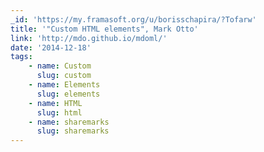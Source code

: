 ```yaml
---
_id: 'https://my.framasoft.org/u/borisschapira/?Tofarw'
title: '"Custom HTML elements", Mark Otto'
link: 'http://mdo.github.io/mdoml/'
date: '2014-12-18'
tags:
    - name: Custom
      slug: custom
    - name: Elements
      slug: elements
    - name: HTML
      slug: html
    - name: sharemarks
      slug: sharemarks
---
```


<div class="markdown"><p></p></div>
